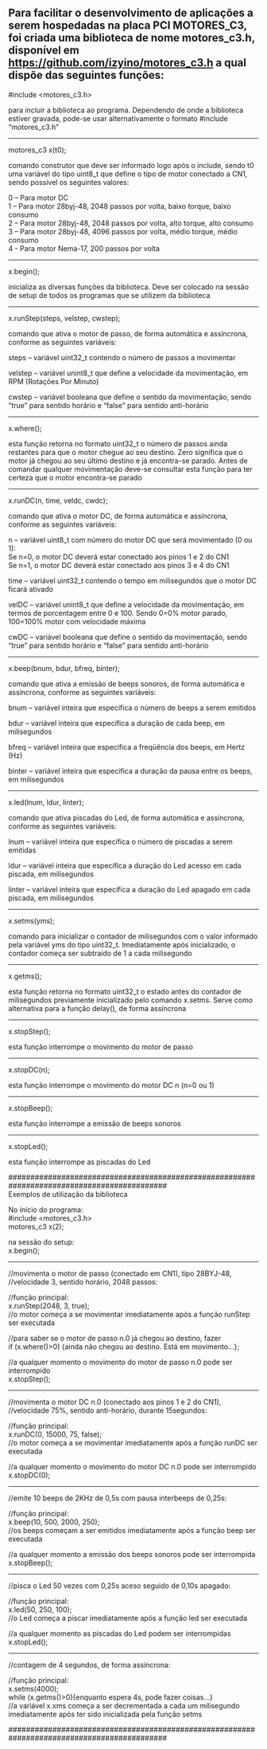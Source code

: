 Para facilitar o desenvolvimento de aplicações a serem hospedadas na placa PCI MOTORES_C3, foi criada uma biblioteca de nome motores_c3.h, disponível em https://github.com/izyino/motores_c3.h a qual dispõe das seguintes funções:
--------------------------------------------------------------------------------------------------------

#include <motores_c3.h>

para incluir a biblioteca ao programa. Dependendo de onde a biblioteca estiver gravada, pode-se usar alternativamente o formato #include “motores_c3.h”


--------------------------------------------------------------------------------------------------------
motores_c3 x(t0);

comando construtor que deve ser informado logo após o include, sendo t0 uma variável do tipo uint8_t que define o tipo de motor conectado a CN1, sendo possível os seguintes valores:

0 – Para motor DC<br>
1 – Para motor 28byj-48, 2048 passos por volta, baixo torque, baixo consumo<br>
2 – Para motor 28byj-48, 2048 passos por volta, alto torque, alto consumo<br>
3 – Para motor 28byj-48, 4096 passos por volta, médio torque, médio consumo<br>
4 - Para motor Nema-17, 200 passos por volta<br>

--------------------------------------------------------------------------------------------------------
x.begin();

inicializa as diversas funções da biblioteca. Deve ser colocado na sessão de setup de todos os programas que se utilizem da biblioteca 

--------------------------------------------------------------------------------------------------------
x.runStep(steps, velstep, cwstep);

comando que ativa o motor de passo, de forma automática e assíncrona, conforme as seguintes variáveis:

steps – variável uint32_t contendo o número de passos a movimentar

velstep – variável unint8_t que define a velocidade da movimentação, em RPM (Rotações Por Minuto) 

cwstep – variável booleana que define o sentido da movimentação, sendo “true” para sentido horário e “false” para sentido anti-horário 

--------------------------------------------------------------------------------------------------------
x.where();

esta função retorna no formato uint32_t o número de passos ainda restantes para que o motor chegue ao seu destino. Zero significa que o motor já chegou ao seu último destino e já encontra-se parado. Antes de comandar qualquer movimentação deve-se consultar esta função para ter certeza que o motor encontra-se parado

--------------------------------------------------------------------------------------------------------
x.runDC(n, time, veldc, cwdc);

comando que ativa o motor DC, de forma automática e assíncrona, conforme as seguintes variáveis:

n – variável uint8_t com número do motor DC que será movimentado (0 ou 1):<br>
Se	n=0,	o motor DC deverá estar conectado aos pinos 1 e 2 do CN1<br>
Se	n=1,	o motor DC deverá estar conectado aos pinos 3 e 4 do CN1<br>
 
time – variável uint32_t contendo o tempo em milisegundos que o motor DC ficará ativado

velDC – variável unint8_t que define a velocidade da movimentação, em termos de  porcentagem entre 0 e 100. Sendo 0=0% motor parado, 100=100% motor com velocidade máxima

cwDC – variável booleana que define o sentido da movimentação, sendo “true” para sentido horário e “false” para sentido anti-horário 

--------------------------------------------------------------------------------------------------------
x.beep(bnum, bdur, bfreq, binter);

comando que ativa a emissão de beeps sonoros, de forma automática e assíncrona, conforme as seguintes variáveis:

bnum – variável inteira que especifica o número de beeps a serem emitidos

bdur – variável inteira que especifica a duração de cada beep, em milisegundos 

bfreq – variável inteira que especifica a freqüência dos beeps, em Hertz (Hz)

binter – variável inteira que especifica a duração da pausa entre os beeps, em milisegundos 

--------------------------------------------------------------------------------------------------------
x.led(lnum, ldur, linter);

comando que ativa piscadas do Led, de forma automática e assíncrona, conforme as seguintes variáveis:

lnum – variável inteira que especifica o número de piscadas a serem emitidas

ldur – variável inteira que especifica a duração do Led acesso em cada piscada, em milisegundos 

linter – variável inteira que especifica a duração do Led apagado em cada piscada, em milisegundos 

--------------------------------------------------------------------------------------------------------
x.setms(yms);

comando para inicializar o contador de milisegundos com o valor informado pela variável yms do tipo uint32_t. Imediatamente após inicializado, o contador começa ser subtraído de 1 a cada milisegundo

--------------------------------------------------------------------------------------------------------
x.getms();

esta função retorna no formato uint32_t o estado antes do contador de milisegundos previamente inicializado pelo comando x.setms. Serve como alternativa para a função delay(), de forma assíncrona

--------------------------------------------------------------------------------------------------------
x.stopStep();

esta função interrompe o movimento do motor de passo

--------------------------------------------------------------------------------------------------------
x.stopDC(n);

esta função interrompe o movimento do motor DC n (n=0 ou 1)

--------------------------------------------------------------------------------------------------------
x.stopBeep();

esta função interrompe a emissão de beeps sonoros

--------------------------------------------------------------------------------------------------------
x.stopLed();

esta função interrompe as piscadas do Led<br>


############################################################################################<br>
Exemplos de utilização da biblioteca<br>

No início do programa:<br>
#include <motores_c3.h><br>
motores_c3 x(2);<br>

na sessão do setup:<br>
x.begin();<br>

--------------------------------------------------------------------------------------------------------
//movimenta o motor de passo (conectado em CN1), tipo 28BYJ-48, <br>
//velocidade 3, sentido horário, 2048 passos:<br>

//função principal:<br>
x.runStep(2048, 3, true);<br>
//o motor começa a se movimentar imediatamente após a função runStep ser executada<br>

//para saber se o motor de passo n.0 já chegou ao destino, fazer<br>
if (x.where()>0) {ainda não chegou ao destino. Está em movimento...};<br>

//a qualquer momento o movimento do motor de passo n.0 pode ser interrompido<br>
x.stopStep();<br>


--------------------------------------------------------------------------------------------------------
//movimenta o motor DC n.0 (conectado aos pinos 1 e 2 do CN1),<br>
//velocidade 75%, sentido anti-horário, durante 15segundos:<br>

//função principal:<br>
x.runDC(0, 15000, 75, false);<br>
//o motor começa a se movimentar imediatamente após a função runDC ser executada<br>

//a qualquer momento o movimento do motor DC n.0 pode ser interrompido<br>
x.stopDC(0);


--------------------------------------------------------------------------------------------------------
//emite 10 beeps de 2KHz de 0,5s com pausa interbeeps de 0,25s:<br>

//função principal:<br>
x.beep(10, 500, 2000, 250);<br>
//os beeps começam a ser emitidos imediatamente após a função beep ser executada<br>

//a qualquer momento a emissão dos beeps sonoros pode ser interrompida<br>
x.stopBeep();<br>


--------------------------------------------------------------------------------------------------------
//pisca o Led 50 vezes com 0,25s aceso seguido de 0,10s apagado: <br>

//função principal:<br>
x.led(50, 250, 100);<br>
//o Led começa a piscar imediatamente após a função led ser executada<br>

//a qualquer momento as piscadas do Led podem ser interrompidas<br>
x.stopLed();<br>


--------------------------------------------------------------------------------------------------------
//contagem de 4 segundos, de forma assíncrona:<br>

//função principal:<br>
x.setms(4000);<br>
while (x.getms()>0){enquanto espera 4s, pode fazer coisas…}<br>
//a variável x.xms começa a ser decrementada a cada um milisegundo imediatamente após ter sido inicializada pela função setms<br>

############################################################################################<br>
